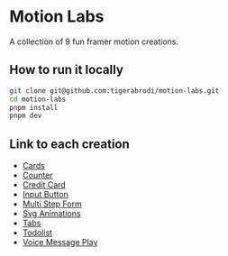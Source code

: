 # Motion Labs

A collection of 9 fun framer motion creations.

## How to run it locally

```bash
git clone git@github.com:tigerabrodi/motion-labs.git
cd motion-labs
pnpm install
pnpm dev
```

## Link to each creation

- [Cards](https://github.com/tigerabrodi/motion-labs/blob/main/src/experiments/cards/index.tsx)
- [Counter](https://github.com/tigerabrodi/motion-labs/blob/main/src/experiments/counter/index.tsx)
- [Credit Card](https://github.com/tigerabrodi/motion-labs/blob/main/src/experiments/credit-card/index.tsx)
- [Input Button](https://github.com/tigerabrodi/motion-labs/blob/main/src/experiments/input-button/index.tsx)
- [Multi Step Form](https://github.com/tigerabrodi/motion-labs/blob/main/src/experiments/multi-step-form/index.tsx)
- [Svg Animations](https://github.com/tigerabrodi/motion-labs/blob/main/src/experiments/svg-animations/index.tsx)
- [Tabs](https://github.com/tigerabrodi/motion-labs/blob/main/src/experiments/tabs/index.tsx)
- [Todolist](https://github.com/tigerabrodi/motion-labs/blob/main/src/experiments/todolist/index.tsx)
- [Voice Message Play](https://github.com/tigerabrodi/motion-labs/blob/main/src/experiments/voice-message-play/index.tsx)

